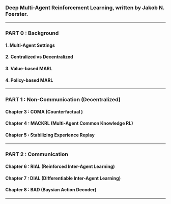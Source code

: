 ### Deep Multi-Agent Reinforcement Learning, written by Jakob N. Foerster.

---
### PART 0 : Background

#### 1. Multi-Agent Settings

#### 2. Centralized vs Decentralized

#### 3. Value-based MARL

#### 4. Policy-based MARL

---

### PART 1 : Non-Communication (Decentralized) 

#### Chapter 3 : COMA (Counterfactual )

#### Chapter 4 : MACKRL (Multi-Agent Common Knowledge RL)

#### Chapter 5 : Stabilizing Experience Replay

---
### PART 2 : Communication

#### Chapter 6 : RIAL (Reinforced Inter-Agent Learning)

#### Chapter 7 : DIAL (Differentiable Inter-Agent Learning)

#### Chapter 8 : BAD (Baysian Action Decoder)

---